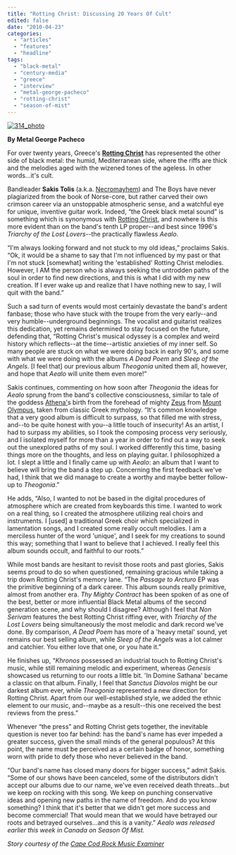 ```yaml
---
title: "Rotting Christ: Discussing 20 Years Of Cult"
edited: false
date: "2010-04-23"
categories:
  - "articles"
  - "features"
  - "headline"
tags:
  - "black-metal"
  - "century-media"
  - "greece"
  - "interview"
  - "metal-george-pacheco"
  - "rotting-christ"
  - "season-of-mist"
---
```


[![314_photo](http://www.hellbound.ca/wp-content/uploads/2010/04/314_photo.JPG "314_photo")](http://www.hellbound.ca/wp-content/uploads/2010/04/314_photo.JPG)

**By Metal George Pacheco**

For over twenty years, Greece's **[Rotting Christ](http://www.myspace.com/rottingchristabyss)** has represented the other side of black metal: the humid, Mediterranean side, where the riffs are thick and the melodies aged with the wizened tones of the ageless. In other words…it's cult.

Bandleader **Sakis Tolis** (a.k.a. [Necromayhem](http://en.wikipedia.org/wiki/Sakis_Tolis)) and The Boys have never plagiarized from the book of Norse-core, but rather carved their own crimson career via an unstoppable atmospheric sense, and a watchful eye for unique, inventive guitar work. Indeed, “the Greek black metal sound” is something which is synonymous with [Rotting Christ](http://www.rotting-christ.com/), and nowhere is this more evident than on the band's tenth LP proper--and best since 1996's _Triarchy of the Lost Lovers_\--the practically flawless _Aealo_.

“I'm always looking forward and not stuck to my old ideas,” proclaims Sakis. “Ok, it would be a shame to say that I'm not influenced by my past or that I'm not stuck \[somewhat\] writing the 'established' Rotting Christ melodies. However, I AM the person who is always seeking the untrodden paths of the soul in order to find new directions, and this is what I did with my new creation. If I ever wake up and realize that I have nothing new to say, I will quit with the band.”

Such a sad turn of events would most certainly devastate the band's ardent fanbase; those who have stuck with the troupe from the very early--and very humble--underground beginnings. The vocalist and guitarist realizes this dedication, yet remains determined to stay focused on the future, defending that, “Rotting Christ's musical odyssey is a complex and weird history which reflects--at the time--artistic anxieties of my inner self. So many people are stuck on what we were doing back in early 90's, and some with what we were doing with the albums _A Dead Poem_ and _Sleep of the Angels_. \[I feel that\] our previous album _Theogonia_ united them all, however, and hope that _Aealo_ will unite them even more!”

Sakis continues, commenting on how soon after _Theogonia_ the ideas for _Aealo_ sprung from the band's collective consciousness, similar to tale of the goddess [Athena'](http://en.wikipedia.org/wiki/Athena)s birth from the forehead of mighty [Zeus](http://en.wikipedia.org/wiki/Zeus) from [Mount Olympus](http://en.wikipedia.org/wiki/Mount_Olympus), taken from classic Greek mythology. “It's common knowledge that a very good album is difficult to surpass, so that filled me with stress, and--to be quite honest with you--a little touch of insecurity! As an artist, I had to surpass my abilities, so I took the composing process very seriously, and I isolated myself for more than a year in order to find out a way to seek out the unexplored paths of my soul. I worked differently this time, basing things more on the thoughts, and less on playing guitar. I philosophized a lot. I slept a little and I finally came up with _Aealo_: an album that I want to believe will bring the band a step up. Concerning the first feedback we've had, I think that we did manage to create a worthy and maybe better follow-up to _Theogonia_.”

He adds, “Also, I wanted to not be based in the digital procedures of atmosphere which are created from keyboards this time. I wanted to work on a real thing, so I created the atmosphere utilizing real choirs and instruments. I \[used\] a traditional Greek choir which specialized in lamentation songs, and I created some really occult melodies. I am a merciless hunter of the word 'unique', and I seek for my creations to sound this way; something that I want to believe that I achieved. I really feel this album sounds occult, and faithful to our roots.”

While most bands are hesitant to revisit those roots and past glories, Sakis seems proud to do so when questioned, remaining gracious while taking a trip down Rotting Christ's memory lane. “The _Passage to Arcturo_ EP was the primitive beginning of a dark career. This album sounds really primitive, almost from another era. _Thy Mighty Contract_ has been spoken of as one of the best, better or more influential Black Metal albums of the second generation scene, and why should I disagree? Although I feel that _Non Serivam_ features the best Rotting Christ riffing ever, with _Triarchy of the Lost Lovers_ being simultaneously the most melodic and dark record we've done. By comparison, _A Dead Poem_ has more of a 'heavy metal' sound, yet remains our best selling album, while _Sleep of the Angels_ was a lot calmer and catchier. You either love that one, or you hate it.”

He finishes up, “_Khronos_ possessed an industrial touch to Rotting Christ's music, while still remaining melodic and experiment, whereas _Genesis_ showcased us returning to our roots a little bit. 'In Domine Sathana' became a classic on that album. Finally, I feel that _Sanctus Diavolos_ might be our darkest album ever, while _Theogonia_ represented a new direction for Rotting Christ. Apart from our well-established style, we added the ethnic element to our music, and--maybe as a result--this one received the best reviews from the press.”

Whenever “the press” and Rotting Christ gets together, the inevitable question is never too far behind: has the band's name has ever impeded a greater success, given the small minds of the general populous? At this point, the name must be perceived as a certain badge of honor, something worn with pride to defy those who never believed in the band.

“Our band's name has closed many doors for bigger success,” admit Sakis. “Some of our shows have been canceled, some of the distributors didn't accept our albums due to our name, we've even received death threats…but we keep on rocking with this song. We keep on punching conservative ideas and opening new paths in the name of freedom. And do you know something? I think that it's better that we didn't get more success and become commercial! That would mean that we would have betrayed our roots and betrayed ourselves…and this is a vanity.” _Aealo was released earlier this week in Canada on Season Of Mist._

_Story courtesy of the [Cape Cod Rock Music Examiner](http://www.examiner.com/x-34254-Cape-Cod-Rock-Music-Examiner~y2010m1d27-Rotting-Christs-Aealo-sounds-the-rallying-call-for-Greek-black-metal-once-again)_
